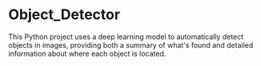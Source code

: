 # Object_Detector
This Python project uses a deep learning model to automatically detect objects in images, providing both a summary of what's found and detailed information about where each object is located.
